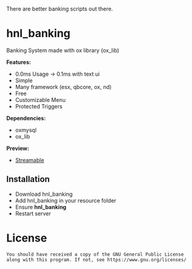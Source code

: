 There are better banking scripts out there.


# hnl_banking
Banking System made with ox library (ox_lib)

<b>Features:</b>
- 0.0ms Usage -> 0.1ms with text ui
- Simple
- Many framework (esx, qbcore, ox, nd)
- Free
- Customizable Menu
- Protected Triggers

<b>Dependencies:</b>
- oxmysql
- ox_lib

<b>Preview:</b>
- [Streamable](https://streamable.com/16udgu)

## Installation
- Download hnl_banking
- Add hnl_banking in your resource folder
- Ensure <b>hnl_banking</b>
- Restart server


# License
```You should have received a copy of the GNU General Public License along with this program. If not, see https://www.gnu.org/licenses/```
